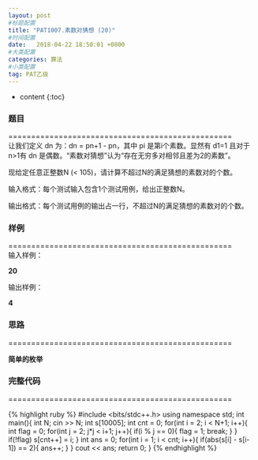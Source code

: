 ```yaml
---
layout: post
#标题配置
title: "PAT1007.素数对猜想 (20)"
#时间配置
date:   2018-04-22 18:50:01 +0800
#大类配置
categories: 算法
#小类配置
tag: PAT乙级
---
```


* content
{:toc}
 

### 题目

=================================================  
让我们定义 dn 为：dn = pn+1 - pn，其中 pi 是第i个素数。显然有 d1=1 且对于n>1有 dn 是偶数。“素数对猜想”认为“存在无穷多对相邻且差为2的素数”。  


现给定任意正整数N (< 105)，请计算不超过N的满足猜想的素数对的个数。  


输入格式：每个测试输入包含1个测试用例，给出正整数N。  


输出格式：每个测试用例的输出占一行，不超过N的满足猜想的素数对的个数。  



### 样例  


=================================================  
输入样例：  

**20**  

输出样例：  

**4**  



  

### 思路

=================================================  

 **简单的枚举**

### 完整代码

=================================================  
  

  {% highlight ruby %}
#include <bits/stdc++.h>
using namespace std;
int main(){
	int N;
	cin >> N;
	int s[10005];
	int cnt = 0;
	for(int i = 2; i < N+1; i++){
		int flag = 0;
		for(int j = 2; j*j < i+1; j++){
			if(i % j == 0){
				flag = 1;
				break;
			}
		}
		if(!flag)
		s[cnt++] = i;
	}
	int ans = 0;
	for(int i = 1; i < cnt; i++){
		if(abs(s[i] - s[i-1]) == 2){
			ans++;
		} 
	}
	cout << ans;
	return 0;
} 
{% endhighlight %}  
